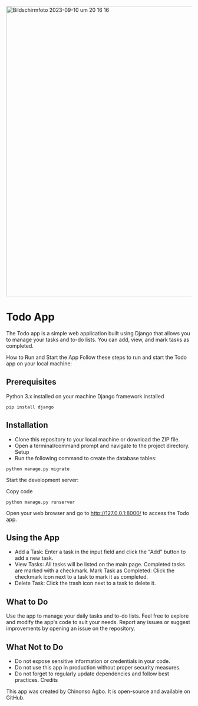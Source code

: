 <img width="788" alt="Bildschirmfoto 2023-09-10 um 20 16 16" src="https://github.com/ChinonsoAgbo/Todo_List_APP/assets/81990068/f09267f5-c72c-40bb-8876-1e935a0f6cfa">


# Todo App 
The Todo app is a simple web application built using Django that allows you to manage your tasks and to-do lists. You can add, view, and mark tasks as completed.

How to Run and Start the App
Follow these steps to run and start the Todo app on your local machine:

## Prerequisites
Python 3.x installed on your machine
Django framework installed 

```pip install django```

## Installation
- Clone this repository to your local machine or download the ZIP file.
- Open a terminal/command prompt and navigate to the project directory.
Setup
- Run the following command to create the database tables:


```python manage.py migrate```

Start the development server:

Copy code

```python manage.py runserver```

Open your web browser and go to http://127.0.0.1:8000/ to access the Todo app.

## Using the App
- Add a Task: Enter a task in the input field and click the "Add" button to add a new task.
- View Tasks: All tasks will be listed on the main page. Completed tasks are marked with a checkmark.
Mark Task as Completed: Click the checkmark icon next to a task to mark it as completed.
- Delete Task: Click the trash icon next to a task to delete it.

## What to Do
Use the app to manage your daily tasks and to-do lists.
Feel free to explore and modify the app's code to suit your needs.
Report any issues or suggest improvements by opening an issue on the repository.
## What Not to Do
-  Do not expose sensitive information or credentials in your code.
- Do not use this app in production without proper security measures.
- Do not forget to regularly update dependencies and follow best practices.
Credits

This app was created by Chinonso Agbo. It is open-source and available on GitHub.



